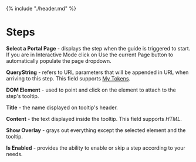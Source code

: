 {% include "./header.md" %}
# Steps

**Select a Portal Page** - displays the step when the guide is triggered to start. If you are in Interactive Mode click on Use the current Page button to automatically populate the page dropdown.

**QueryString** - refers to URL parameters that will be appended in URL when arriving to this step. This field supports [My Tokens](http://www.dnnsharp.com/dnn/modules/my-custom-tokens).

**DOM Element** - used to point and click on the element to attach to the step's tooltip. 

**Title** - the name displayed on tooltip's header.

**Content** - the text displayed inside the tooltip. This field supports *HTML*. 

**Show Overlay** - grays out everything except the selected element and the tooltip.

**Is Enabled** - provides the ability to enable or skip a step according to your needs.
